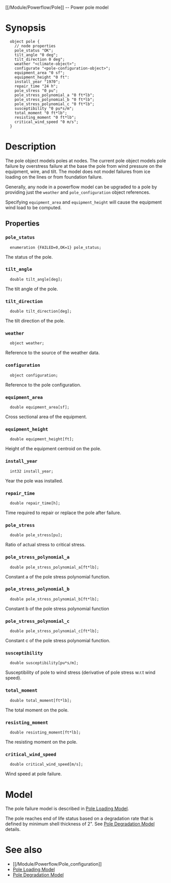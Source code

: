 [[/Module/Powerflow/Pole]] -- Power pole model

# Synopsis

~~~
  object pole {
    // node properties
    pole_status "OK";
    tilt_angle "0 deg";
    tilt_direction 0 deg";
    weather "<climate-object>";
    configurate "<pole-configuration-object>";
    equipment_area "0 sf";
    equipment_height "0 ft":
    install_year "1970";
    repair_time "24 h";
    pole_stress "0 pu";
    pole_stress_polynomial_a "0 ft*lb";
    pole_stress_polynomial_b "0 ft*lb";
    pole_stress_polynomial_c "0 ft*lb";
    susceptibility "0 pu*s/m";
    total_moment "0 ft*lb";
    resisting_moment "0 ft*lb";
    critical_wind_speed "0 m/s";
  }
~~~

# Description

The pole object models poles at nodes. The current pole object models pole failure by overstress failure at the base the pole from wind pressure on the equipment, wire, and tilt.  The model does not model failures from ice loading on the lines or from foundation failure.

Generally, any node in a powerflow model can be upgraded to a pole by providing just the `weather` and `pole_configuration` object references. 

Specifying `equipment_area` and `equipment_height` will cause the equipment wind load to be computed.

## Properties

### `pole_status`

~~~
  enumeration {FAILED=0,OK=1} pole_status;
~~~

The status of the pole.

### `tilt_angle`

~~~
  double tilt_angle[deg];
~~~

The tilt angle of the pole.

### `tilt_direction`

~~~
  double tilt_direction[deg];
~~~

The tilt direction of the pole.

### `weather`

~~~
  object weather;
~~~

Reference to the source of the weather data.

### `configuration`

~~~
  object configuration;
~~~

Reference to the pole configuration.

### `equipment_area`

~~~
  double equipment_area[sf];
~~~

Cross sectional area of the equipment.

### `equipment_height`

~~~
  double equipment_height[ft];
~~~

Height of the equipment centroid on the pole.

### `install_year`

~~~
  int32 install_year;
~~~

Year the pole was installed.

### `repair_time`

~~~
  double repair_time[h];
~~~

Time required to repair or replace the pole after failure.

### `pole_stress`

~~~
  double pole_stress[pu]; 
~~~

Ratio of actual stress to critical stress.

### `pole_stress_polynomial_a`

~~~
  double pole_stress_polynomial_a[ft*lb]; 
~~~

Constant a of the pole stress polynomial function.

### `pole_stress_polynomial_b`

~~~
  double pole_stress_polynomial_b[ft*lb]; 
~~~

Constant b of the pole stress polynomial function

### `pole_stress_polynomial_c`

~~~
  double pole_stress_polynomial_c[ft*lb]; 
~~~

Constant c of the pole stress polynomial function.

### `susceptibility`

~~~
  double susceptibility[pu*s/m]; 
~~~

Susceptibility of pole to wind stress (derivative of pole stress w.r.t wind speed).

### `total_moment`

~~~
  double total_moment[ft*lb];
~~~

The total moment on the pole.

### `resisting_moment`

~~~
  double resisting_moment[ft*lb]; 
~~~

The resisting moment on the pole.

### `critical_wind_speed`

~~~
  double critical_wind_speed[m/s];
~~~

Wind speed at pole failure.

# Model

The pole failure model is described in [Pole Loading Model](https://github.com/slacgismo/gridlabd/raw/master/module/powerflow/docs/pole_loading.pdf). 

The pole reaches end of life status based on a degradation rate that is defined by minimum shell thickness of 2". See [Pole Degradation Model](https://www.sciencedirect.com/science/article/pii/S0167473005000457) details.

# See also

* [[/Module/Powerflow/Pole_configuration]]
* [Pole Loading Model](https://github.com/slacgismo/gridlabd/raw/master/powerflow/docs/pole_loading.pdf)
* [Pole Degradation Model](https://www.sciencedirect.com/science/article/pii/S0167473005000457)
